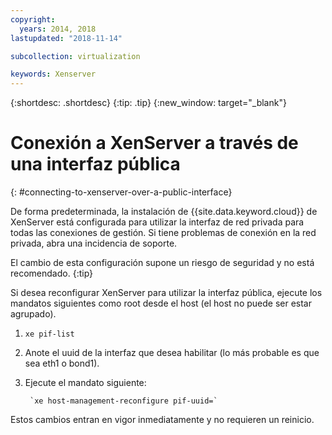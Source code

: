 ```yaml
---
copyright:
  years: 2014, 2018
lastupdated: "2018-11-14"

subcollection: virtualization

keywords: Xenserver
---
```

{:shortdesc: .shortdesc}
{:tip: .tip}
{:new_window: target="_blank"}

# Conexión a XenServer a través de una interfaz pública
{: #connecting-to-xenserver-over-a-public-interface}

De forma predeterminada, la instalación de {{site.data.keyword.cloud}} de XenServer está configurada para utilizar la interfaz de red privada para todas las conexiones de gestión. Si tiene problemas de conexión en la red privada, abra una incidencia de soporte.

El cambio de esta configuración supone un riesgo de seguridad y no está recomendado.
{:tip}

Si desea reconfigurar XenServer para utilizar la interfaz pública, ejecute los mandatos siguientes como root desde el host (el host no puede ser estar agrupado).

1. `xe pif-list`

2. Anote el uuid de la interfaz que desea habilitar (lo más probable es que sea eth1 o bond1).

3. Ejecute el mandato siguiente:

        `xe host-management-reconfigure pif-uuid=`

Estos cambios entran en vigor inmediatamente y no requieren un reinicio.
